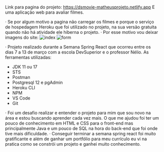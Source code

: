 Link para pagina do projeto: https://dsmovie-matheusprojeto.netlify.app
E uma aplicação web para avaliar filmes.

· Se por algum motivo a pagina não carregar os filmes e porque o serviço de hospedagem Heroku que foi utilizado no projeto, na sua versão gratuita quando não há atividade ele hiberna o projeto.
· Por esse motivo vou deixar imagens do site:
![index](https://user-images.githubusercontent.com/85638992/159301648-49ece900-342c-4043-8943-74d9db7a5f8e.png)
![form](https://user-images.githubusercontent.com/85638992/159301702-cfc37c13-cd18-4736-8084-41d1caaea7a3.png)

· Projeto realizado durante a Semana Spring React que ocorreu entre os dias 7 a 13 de março com a escola DevSuperior e o professor Nélio.
As ferramentas utilizadas:
- JDK 11 ou 17 
- STS
- Postman
- Postgresql 12 e pgAdmin
- Heroku CLI
- NPM
- VS Code
- Git

· Foi um desafio realizar e entender o projeto para mim que sou novo na área e estou buscando aprender cada vez mais. O que me ajudou foi ter um pouco de conhecimento em HTML e CSS para o front-end mas principalmente Java e um pouco de SQL na hora do back-end que foi onde tive mais dificuldade.
· Conseguir terminar a semana spring react foi muito gratificante e além de ganhar um portfólio para meu currículo eu vi na pratica como se constrói um projeto e ganhei muito conhecimento.
